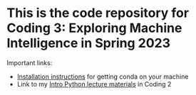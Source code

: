 # This is the code repository for Coding 3: Exploring Machine Intelligence in Spring 2023

Important links:
* [Installation instructions](1-Installation.md) for getting conda on your machine
* Link to my [Intro Python lecture materials](IntroPython/) in Coding 2
